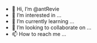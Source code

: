- 👋 Hi, I’m @antRevie
- 👀 I’m interested in ...
- 🌱 I’m currently learning ...
- 💞️ I’m looking to collaborate on ...
- 📫 How to reach me ...

<!---
antRevie/antRevie is a ✨ special ✨ repository because its `README.md` (this file) appears on your GitHub profile.
You can click the Preview link to take a look at your changes.
--->
